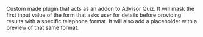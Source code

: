 Custom made plugin that acts as an addon to Advisor Quiz.
It will mask the first input value of the form that asks user for details before providing results with a specific telephone format. It will also add a placeholder with a preview of that same format.